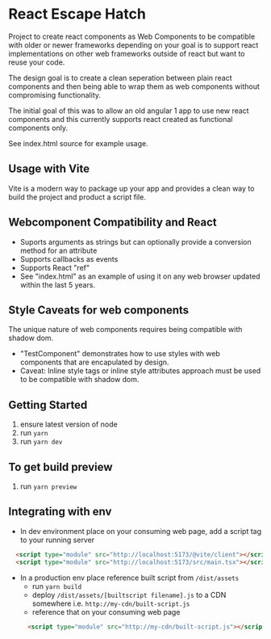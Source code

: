 # React Escape Hatch
Project to create react components as Web Components to be compatible with older or newer frameworks depending on your goal is to support react implementations on other web frameworks outside of react but want to reuse your code.

The design goal is to create a clean seperation between plain react components and then being able to wrap them as web components without compromising functionality.

The initial goal of this was to allow an old angular 1 app to use new react components and this currently supports react created as functional components only.

See index.html source for example usage.

## Usage with Vite
Vite is a modern way to package up your app and provides a clean way to build the project and product a script file.

## Webcomponent Compatibility and React
- Suports arguments as strings but can optionally provide a conversion method for an attribute
- Supports callbacks as events
- Supports React "ref"
- See "index.html" as an example of using it on any web browser updated within the last 5 years.

## Style Caveats for web components
The unique nature of web components requires being compatible with shadow dom.

- "TestComponent" demonstrates how to use styles with web components that are encapulated by design.
- Caveat: Inline style tags or inline style attributes approach must be used to be compatible with shadow dom.

## Getting Started
1. ensure latest version of node
2. run `yarn`
3. run `yarn dev`

## To get build preview
1. run `yarn preview`

## Integrating with env
- In dev environment place on your consuming web page, add a script tag to your running server
```html
  <script type="module" src="http://localhost:5173/@vite/client"></script>
  <script type="module" src="http://localhost:5173/src/main.tsx"></script>
```
- In a production env place reference built script from  `/dist/assets`
  - run `yarn build`
  - deploy `/dist/assets/[builtscript filename].js` to a CDN somewhere i.e. `http://my-cdn/built-script.js`
  - reference that on your consuming web page
  ```html
    <script type="module" src="http://my-cdn/built-script.js"></script>
  ```
